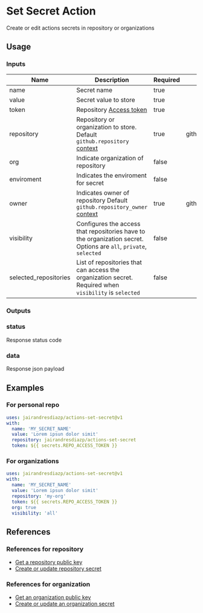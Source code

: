 # Set Secret Action

Create or edit actions secrets in repository or organizations

## Usage

### Inputs

| Name                  | Description                                                                                                                                                                              | Required | Default                 |
| --------------------- | ---------------------------------------------------------------------------------------------------------------------------------------------------------------------------------------- | -------- | ----------------------- |
| name                  | Secret name                                                                                                                                                                              | true     |                         |
| value                 | Secret value to store                                                                                                                                                                    | true     |                         |
| token                 | Repository [Access token](https://docs.github.com/en/github/authenticating-to-github/creating-a-personal-access-token)                                                                   | true     |                         |
| repository            | Repository or organization to store. Default `github.repository` [context](https://docs.github.com/en/actions/reference/context-and-expression-syntax-for-github-actions#github-context) | true     | github.repository       |
| org                   | Indicate organization of repository                                           | false    |                    |
| enviroment            | Indicates the enviroment for secret                                                                                                                                                      | false    |                         |
| owner                 | Indicates owner of repository Default `github.repository_owner` [context](https://docs.github.com/en/actions/reference/context-and-expression-syntax-for-github-actions#github-context)  | true     | github.repository_owner |
| visibility            | Configures the access that repositories have to the organization secret. Options are `all`, `private`, `selected`                                                                        | false    |                         |
| selected_repositories | List of repositories that can access the organization secret. Required when `visibility` is `selected`                                                                                   | false    |                         |

### Outputs

### status

Response status code

### data

Response json payload

## Examples

### For personal repo

```YAML
uses: jairandresdiazp/actions-set-secret@v1
with:
  name: 'MY_SECRET_NAME'
  value: 'Lorem ipsun dolor simit'
  repository: jairandresdiazp/actions-set-secret
  token: ${{ secrets.REPO_ACCESS_TOKEN }}
```

### For organizations

```YAML
uses: jairandresdiazp/actions-set-secret@v1
with:
  name: 'MY_SECRET_NAME'
  value: 'Lorem ipsun dolor simit'
  repository: 'my-org'
  token: ${{ secrets.REPO_ACCESS_TOKEN }}
  org: true
  visibility: 'all'
```

## References

### References for repository

- [Get a repository public key](https://developer.github.com/v3/actions/secrets/#get-a-repository-public-key)
- [Create or update repository secret](https://developer.github.com/v3/actions/secrets/#create-or-update-a-repository-secret)

### References for organization

- [Get an organization public key](https://developer.github.com/v3/actions/secrets/#get-an-organization-public-key)
- [Create or update an organization secret](https://developer.github.com/v3/actions/secrets/#create-or-update-an-organization-secret)

